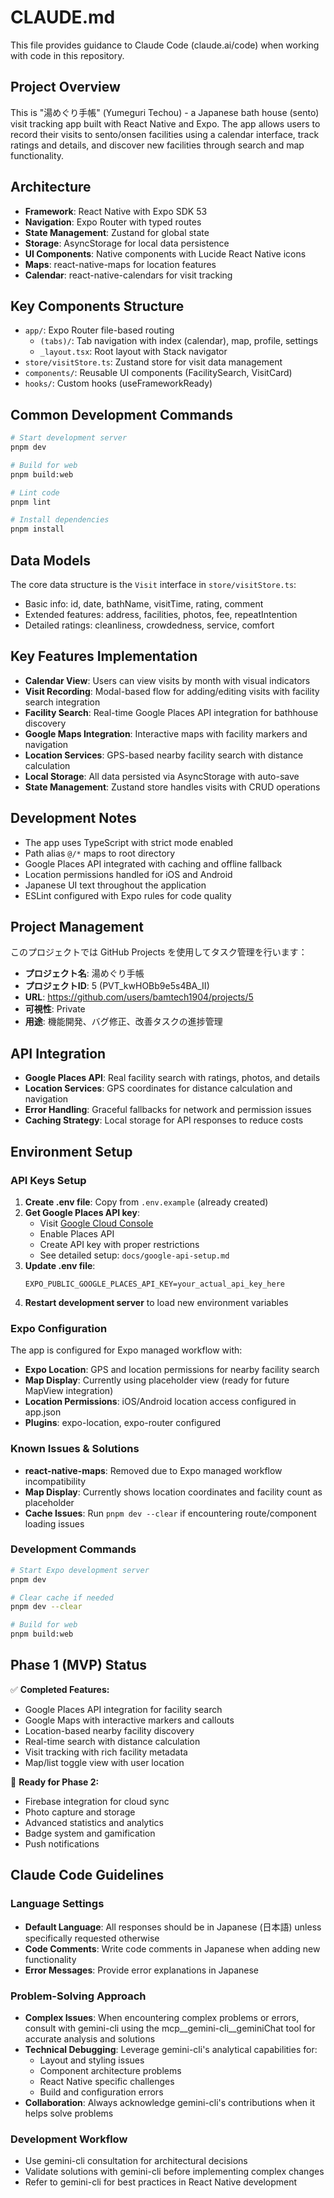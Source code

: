 # CLAUDE.md

This file provides guidance to Claude Code (claude.ai/code) when working with code in this repository.

## Project Overview

This is "湯めぐり手帳" (Yumeguri Techou) - a Japanese bath house (sento) visit tracking app built with React Native and Expo. The app allows users to record their visits to sento/onsen facilities using a calendar interface, track ratings and details, and discover new facilities through search and map functionality.

## Architecture

- **Framework**: React Native with Expo SDK 53
- **Navigation**: Expo Router with typed routes
- **State Management**: Zustand for global state
- **Storage**: AsyncStorage for local data persistence
- **UI Components**: Native components with Lucide React Native icons
- **Maps**: react-native-maps for location features
- **Calendar**: react-native-calendars for visit tracking

## Key Components Structure

- `app/`: Expo Router file-based routing
  - `(tabs)/`: Tab navigation with index (calendar), map, profile, settings
  - `_layout.tsx`: Root layout with Stack navigator
- `store/visitStore.ts`: Zustand store for visit data management
- `components/`: Reusable UI components (FacilitySearch, VisitCard)
- `hooks/`: Custom hooks (useFrameworkReady)

## Common Development Commands

```bash
# Start development server
pnpm dev

# Build for web
pnpm build:web

# Lint code
pnpm lint

# Install dependencies
pnpm install
```

## Data Models

The core data structure is the `Visit` interface in `store/visitStore.ts`:
- Basic info: id, date, bathName, visitTime, rating, comment
- Extended features: address, facilities, photos, fee, repeatIntention
- Detailed ratings: cleanliness, crowdedness, service, comfort

## Key Features Implementation

- **Calendar View**: Users can view visits by month with visual indicators
- **Visit Recording**: Modal-based flow for adding/editing visits with facility search integration
- **Facility Search**: Real-time Google Places API integration for bathhouse discovery
- **Google Maps Integration**: Interactive maps with facility markers and navigation
- **Location Services**: GPS-based nearby facility search with distance calculation
- **Local Storage**: All data persisted via AsyncStorage with auto-save
- **State Management**: Zustand store handles visits with CRUD operations

## Development Notes

- The app uses TypeScript with strict mode enabled
- Path alias `@/*` maps to root directory
- Google Places API integrated with caching and offline fallback
- Location permissions handled for iOS and Android
- Japanese UI text throughout the application
- ESLint configured with Expo rules for code quality

## Project Management

このプロジェクトでは GitHub Projects を使用してタスク管理を行います：
- **プロジェクト名**: 湯めぐり手帳
- **プロジェクトID**: 5 (PVT_kwHOBb9e5s4BA_II)
- **URL**: https://github.com/users/bamtech1904/projects/5
- **可視性**: Private
- **用途**: 機能開発、バグ修正、改善タスクの進捗管理

## API Integration

- **Google Places API**: Real facility search with ratings, photos, and details
- **Location Services**: GPS coordinates for distance calculation and navigation
- **Error Handling**: Graceful fallbacks for network and permission issues
- **Caching Strategy**: Local storage for API responses to reduce costs

## Environment Setup

### API Keys Setup
1. **Create .env file**: Copy from `.env.example` (already created)
2. **Get Google Places API key**: 
   - Visit [Google Cloud Console](https://console.cloud.google.com/)
   - Enable Places API
   - Create API key with proper restrictions
   - See detailed setup: `docs/google-api-setup.md`
3. **Update .env file**:
   ```
   EXPO_PUBLIC_GOOGLE_PLACES_API_KEY=your_actual_api_key_here
   ```
4. **Restart development server** to load new environment variables

### Expo Configuration
The app is configured for Expo managed workflow with:
- **Expo Location**: GPS and location permissions for nearby facility search
- **Map Display**: Currently using placeholder view (ready for future MapView integration)
- **Location Permissions**: iOS/Android location access configured in app.json
- **Plugins**: expo-location, expo-router configured

### Known Issues & Solutions
- **react-native-maps**: Removed due to Expo managed workflow incompatibility
- **Map Display**: Currently shows location coordinates and facility count as placeholder
- **Cache Issues**: Run `pnpm dev --clear` if encountering route/component loading issues

### Development Commands
```bash
# Start Expo development server
pnpm dev

# Clear cache if needed
pnpm dev --clear

# Build for web
pnpm build:web
```

## Phase 1 (MVP) Status

✅ **Completed Features:**
- Google Places API integration for facility search
- Google Maps with interactive markers and callouts
- Location-based nearby facility discovery
- Real-time search with distance calculation
- Visit tracking with rich facility metadata
- Map/list toggle view with user location

🔄 **Ready for Phase 2:**
- Firebase integration for cloud sync
- Photo capture and storage
- Advanced statistics and analytics
- Badge system and gamification
- Push notifications

## Claude Code Guidelines

### Language Settings
- **Default Language**: All responses should be in Japanese (日本語) unless specifically requested otherwise
- **Code Comments**: Write code comments in Japanese when adding new functionality
- **Error Messages**: Provide error explanations in Japanese

### Problem-Solving Approach
- **Complex Issues**: When encountering complex problems or errors, consult with gemini-cli using the mcp__gemini-cli__geminiChat tool for accurate analysis and solutions
- **Technical Debugging**: Leverage gemini-cli's analytical capabilities for:
  - Layout and styling issues
  - Component architecture problems
  - React Native specific challenges
  - Build and configuration errors
- **Collaboration**: Always acknowledge gemini-cli's contributions when it helps solve problems

### Development Workflow
- Use gemini-cli consultation for architectural decisions
- Validate solutions with gemini-cli before implementing complex changes
- Refer to gemini-cli for best practices in React Native development